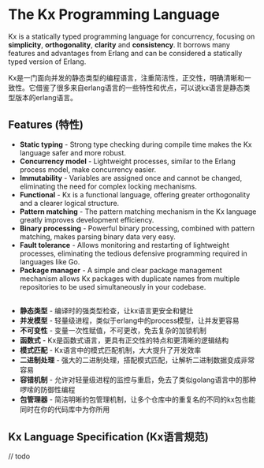 # The Kx Programming Language
Kx is a statically typed programming language for concurrency, focusing on **simplicity**, **orthogonality**, **clarity** and **consistency**. It borrows many features and advantages from Erlang and can be considered a statically typed version of Erlang.

Kx是一门面向并发的静态类型的编程语言，注重简洁性，正交性，明确清晰和一致性。它借鉴了很多来自erlang语言的一些特性和优点，可以说kx语言是静态类型版本的erlang语言。

## Features (特性)
- **Static typing** - Strong type checking during compile time makes the Kx language safer and more robust.
- **Concurrency model** - Lightweight processes, similar to the Erlang process model, make concurrency easier.
- **Immutability** - Variables are assigned once and cannot be changed, eliminating the need for complex locking mechanisms.
- **Functional** - Kx is a functional language, offering greater orthogonality and a clearer logical structure.
- **Pattern matching** - The pattern matching mechanism in the Kx language greatly improves development efficiency.
- **Binary processing** - Powerful binary processing, combined with pattern matching, makes parsing binary data very easy.
- **Fault tolerance** - Allows monitoring and restarting of lightweight processes, eliminating the tedious defensive programming required in languages ​​like Go.
- **Package manager** - A simple and clear package management mechanism allows Kx packages with duplicate names from multiple repositories to be used simultaneously in your codebase.

##
- **静态类型** - 编译时的强类型检查，让kx语言更安全和健壮
- **并发模型** - 轻量级进程，类似于erlang中的process模型，让并发更容易
- **不可变性** - 变量一次性赋值，不可更改，免去复杂的加锁机制
- **函数式** - Kx是函数式语言，更具有正交性的特点和更清晰的逻辑结构
- **模式匹配** - Kx语言中的模式匹配机制，大大提升了开发效率
- **二进制处理** - 强大的二进制处理，搭配模式匹配，让解析二进制数据变成非常容易
- **容错机制** - 允许对轻量级进程的监控与重启，免去了类似golang语言中的那种啰嗦的防御性编程
- **包管理器** - 简洁明晰的包管理机制，让多个仓库中的重复名的不同的kx包也能同时在你的代码库中为你所用

## Kx Language Specification (Kx语言规范)
// todo
